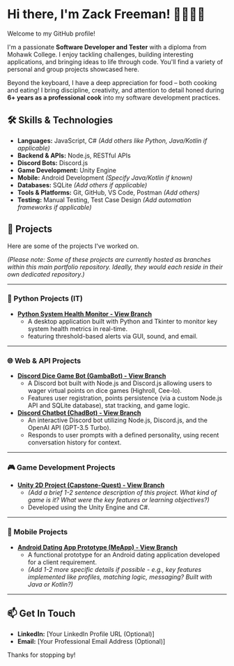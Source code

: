 # Hi there, I'm Zack Freeman! 👋👨‍💻🍳

Welcome to my GitHub profile!

I'm a passionate **Software Developer and Tester** with a diploma from Mohawk College. I enjoy tackling challenges, building interesting applications, and bringing ideas to life through code. You'll find a variety of personal and group projects showcased here.

Beyond the keyboard, I have a deep appreciation for food – both cooking and eating! I bring discipline, creativity, and attention to detail honed during **6+ years as a professional cook** into my software development practices.

## 🛠️ Skills & Technologies

*   **Languages:** JavaScript, C# *(Add others like Python, Java/Kotlin if applicable)*
*   **Backend & APIs:** Node.js, RESTful APIs
*   **Discord Bots:** Discord.js
*   **Game Development:** Unity Engine
*   **Mobile:** Android Development *(Specify Java/Kotlin if known)*
*   **Databases:** SQLite *(Add others if applicable)*
*   **Tools & Platforms:** Git, GitHub, VS Code, Postman *(Add others)*
*   **Testing:** Manual Testing, Test Case Design *(Add automation frameworks if applicable)*

## 🚀 Projects

Here are some of the projects I've worked on.

*(Please note: Some of these projects are currently hosted as branches within this main portfolio repository. Ideally, they would each reside in their own dedicated repository.)*

---

### 🐍 Python Projects (IT)

*   **[Python System Health Monitor - View Branch](https://github.com/ZackFreeman12/ZackFreeman-Portfolio/tree/Python-System-Health-Monitor)**
      *   A desktop application built with Python and Tkinter to monitor key system health metrics in real-time.
      *   featuring threshold-based alerts via GUI, sound, and email.

---

### 🌐 Web & API Projects

*   **[Discord Dice Game Bot (GambaBot) - View Branch](https://github.com/ZackFreeman12/ZackFreeman-Portfolio/tree/GambaBot)**
    *   A Discord bot built with Node.js and Discord.js allowing users to wager virtual points on dice games (Highroll, Cee-lo).
    *   Features user registration, points persistence (via a custom Node.js API and SQLite database), stat tracking, and game logic.
*   **[Discord Chatbot (ChadBot) - View Branch](https://github.com/ZackFreeman12/ZackFreeman-Portfolio/tree/Chadbot)**
    *   An interactive Discord bot utilizing Node.js, Discord.js, and the OpenAI API (GPT-3.5 Turbo).
    *   Responds to user prompts with a defined personality, using recent conversation history for context.

---

### 🎮 Game Development Projects

*   **[Unity 2D Project (Capstone-Quest) - View Branch](https://github.com/ZackFreeman12/ZackFreeman-Portfolio/tree/Capstone-Quest)**
    *   *(Add a brief 1-2 sentence description of this project. What kind of game is it? What were the key features or learning objectives?)*
    *   Developed using the Unity Engine and C#.

---

### 📱 Mobile Projects

*   **[Android Dating App Prototype (MeApp) - View Branch](https://github.com/ZackFreeman12/ZackFreeman-Portfolio/tree/MeApp)**
    *   A functional prototype for an Android dating application developed for a client requirement.
    *   *(Add 1-2 more specific details if possible - e.g., key features implemented like profiles, matching logic, messaging? Built with Java or Kotlin?)*

---

## 📫 Get In Touch

*   **LinkedIn:** [Your LinkedIn Profile URL (Optional)]
*   **Email:** [Your Professional Email Address (Optional)]

Thanks for stopping by!


